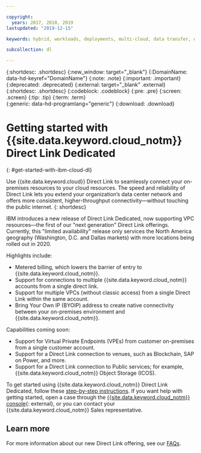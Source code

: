 ```yaml
---

copyright:
  years: 2017, 2018, 2019
lastupdated: "2019-12-15"

keywords: hybrid, workloads, deployments, multi-cloud, data transfer, descriptions, diverse, redundant

subcollection: dl

---
```


{:shortdesc: .shortdesc}
{:new_window: target="_blank"}
{:DomainName: data-hd-keyref="DomainName"}
{:note: .note}
{:important: .important}
{:deprecated: .deprecated}
{:external: target="_blank" .external}
{:shortdesc: .shortdesc}
{:codeblock: .codeblock}
{:pre: .pre}
{:screen: .screen}
{:tip: .tip}
{:term: .term}  
{:generic: data-hd-programlang="generic"}
{:download: .download}  

# Getting started with {{site.data.keyword.cloud_notm}} Direct Link Dedicated
{: #get-started-with-ibm-cloud-dl}

Use {{site.data.keyword.cloud}} Direct Link to seamlessly connect your on-premises resources to your cloud resources. The speed and reliability of Direct Link lets you extend your organization’s data center network and offers more consistent, higher-throughput connectivity&mdash;without touching the public internet.
{: shortdesc}

IBM introduces a new release of Direct Link Dedicated, now supporting VPC resources&mdash;the first of our "next generation" Direct Link offerings. Currently, this "limited availability" release only services the North America geography (Washington, D.C. and Dallas markets) with more locations being rolled out in 2020.

Highlights include:

* Metered billing, which lowers the barrier of entry to {{site.data.keyword.cloud_notm}}.
* Support for connections to multiple {{site.data.keyword.cloud_notm}} accounts from a single direct link.
* Support for multiple VPCs (without classic access) from a single Direct Link within the same account.
* Bring Your Own IP (BYOIP) address to create native connectivity between your on-premises environment and {{site.data.keyword.cloud_notm}}.


Capabilities coming soon:

* Support for Virtual Private Endpoints (VPEs) from customer on-premises from a single customer account.
* Support for a Direct Link connection to venues, such as Blockchain, SAP on Power, and more.
* Support for a Direct Link connection to Public services; for example, {{site.data.keyword.cloud_notm}} Object Storage (ICOS).

To get started using {{site.data.keyword.cloud_notm}} Direct Link Dedicated, follow these [step-by-step instructions](/docs/dl?topic=dl-how-to-order-ibm-cloud-dl-dedicated). If you want help with getting started, open a case through the [{{site.data.keyword.cloud_notm}} console](https://cloud.ibm.com/unifiedsupport/cases/add){: external}, or you can contact your {{site.data.keyword.cloud_notm}} Sales representative.

## Learn more

For more information about our new Direct Link offering, see our [FAQs](/docs/dl?topic=dl-faqs).
